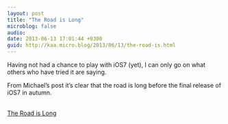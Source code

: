 ```yaml
---
layout: post
title: "The Road is Long"
microblog: false
audio: 
date: 2013-06-13 17:01:44 +0300
guid: http://kaa.micro.blog/2013/06/13/the-road-is.html
---
```

<p>Having not had a chance to play with iOS7 (yet), I can only go on what others who have tried it are saying.</p>

<p>From Michael’s post it’s clear that the road is long before the final release of iOS7 in autumn.</p><br /><a href='http://binarybonsai.com/blog/ios7'>The Road is Long</a>
